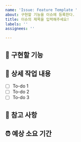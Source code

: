 ```yaml
---
name: 'Issue: Feature Template '
about: 구현할 기능을 이슈에 등록한다.
title: 이슈의 제목을 입력해주세요!
labels: ''
assignees: ''

---
```


## 🤷 구현할 기능

## 🔨 상세 작업 내용

- [ ] To-do 1
- [ ] To-do 2
- [ ] To-do 3

## 📄 참고 사항

## ⏰ 예상 소요 기간
